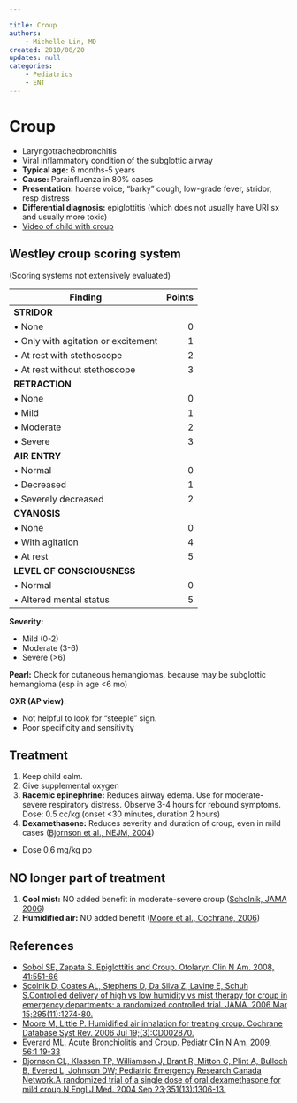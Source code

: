 ```yaml
---

title: Croup
authors:
    - Michelle Lin, MD
created: 2010/08/20
updates: null
categories:
    - Pediatrics
    - ENT
---
```


# Croup

-   Laryngotracheobronchitis
-   Viral inflammatory condition of the subglottic airway
-   **Typical age:** 6 months-5 years
-   **Cause:** Parainfluenza in 80% cases
-   **Presentation:** hoarse voice, “barky” cough, low-grade fever, stridor, resp distress 
-   **Differential diagnosis:** epiglottitis (which does not usually have URI sx and usually more toxic)
-   [Video of child with croup](https://www.youtube.com/watch?v=0lepci-YheI)

## Westley croup scoring system

(Scoring systems not extensively evaluated)

| Finding                             | Points |
| ----------------------------------- | -----: |
| **STRIDOR**                         |        |
| • None                              |      0 |
| • Only with agitation or excitement |      1 |
| • At rest with stethoscope          |      2 |
| • At rest without stethoscope       |      3 |
| **RETRACTION**                      |        |
| • None                              |      0 |
| • Mild                              |      1 |
| • Moderate                          |      2 |
| • Severe                            |      3 |
| **AIR ENTRY**                       |        |
| • Normal                            |      0 |
| • Decreased                         |      1 |
| • Severely decreased                |      2 |
| **CYANOSIS**                        |        |
| • None                              |      0 |
| • With agitation                    |      4 |
| • At rest                           |      5 |
| **LEVEL OF CONSCIOUSNESS**          |        |
| • Normal                            |      0 |
| • Altered mental status             |      5 |

**Severity:**

-   Mild (0-2)
-   Moderate (3-6)
-   Severe (>6)

**Pearl:**
Check for cutaneous hemangiomas, because may be subglottic hemangioma (esp in age &lt;6 mo)

**CXR (AP view)**: 

-   Not helpful to look for “steeple” sign. 
-   Poor specificity and sensitivity

## Treatment 

1.  Keep child calm.
2.  Give supplemental oxygen
3.  <span class="drug">**Racemic epinephrine:**</span> Reduces airway edema. Use for moderate-severe respiratory distress. Observe 3-4 hours for rebound symptoms. Dose: 0.5 cc/kg (onset &lt;30 minutes, duration 2 hours)
4.  <span class="drug">**Dexamethasone:**</span> Reduces severity and duration of croup, even in mild cases ([Bjornson et al., NEJM, 2004](https://www.ncbi.nlm.nih.gov/pubmed/?term=15385657))

-   Dose 0.6 mg/kg po

## NO longer part of treatment

1.  **Cool mist:** NO added benefit in moderate-severe croup ([Scholnik, JAMA 2006](https://www.ncbi.nlm.nih.gov/pubmed/?term=16537737))
2.  **Humidified air:** NO added benefit ([Moore et al., Cochrane, 2006](https://www.ncbi.nlm.nih.gov/pubmed/?term=16855994))

## References

-   [Sobol SE, Zapata S. Epiglottitis and Croup. Otolaryn Clin N Am. 2008, 41:551-66](https://www.ncbi.nlm.nih.gov/pubmed/?term=18435998)
-   [Scolnik D, Coates AL, Stephens D, Da Silva Z, Lavine E, Schuh S.Controlled delivery of high vs low humidity vs mist therapy for croup in emergency departments: a randomized controlled trial. JAMA. 2006 Mar 15;295(11):1274-80.](https://www.ncbi.nlm.nih.gov/pubmed/?term=16537737)
-   [Moore M, Little P. Humidified air inhalation for treating croup. Cochrane Database Syst Rev. 2006 Jul 19;(3):CD002870.](https://www.ncbi.nlm.nih.gov/pubmed/?term=16855994)
-   [Everard ML. Acute Bronchiolitis and Croup. Pediatr Clin N Am. 2009, 56:1 19-33](https://www.ncbi.nlm.nih.gov/pubmed/?term=19135584)
-   [Bjornson CL, Klassen TP, Williamson J, Brant R, Mitton C, Plint A, Bulloch B, Evered L, Johnson DW; Pediatric Emergency Research Canada Network.A randomized trial of a single dose of oral dexamethasone for mild croup.N Engl J Med. 2004 Sep 23;351(13):1306-13.](https://www.ncbi.nlm.nih.gov/pubmed/?term=15385657)
